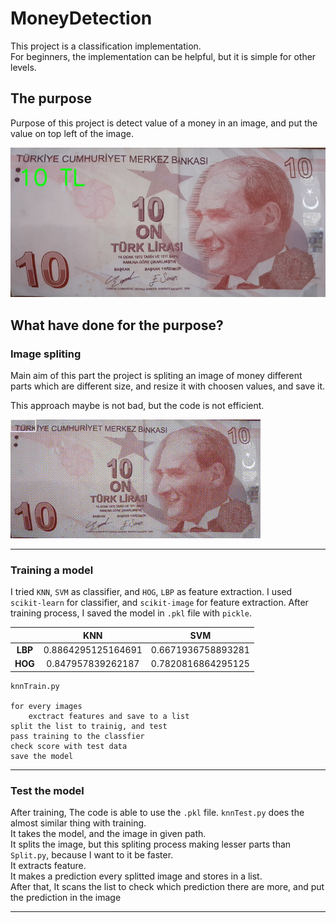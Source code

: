 # MoneyDetection

This project is a classification implementation. <br>
For beginners, the implementation can be helpful, but it is simple for other levels.

## The purpose

Purpose of this project is detect value of a money in an image, and put the value on top left of the image.

![10 TL image, and putted text that is "10 TL"](markdown_image/output.jpg "10 TL image, and putted text that is 10 TL")

## What have done for the purpose?


### Image spliting

Main aim of this part the project is spliting an image of money different parts which are different size, and resize it with choosen values, and save it.

This approach maybe is not bad, but the code is not efficient.

![Splitting process gif](markdown_image/spliting.gif "Splitting process gif")

---

### Training a model

I tried `KNN`, `SVM` as classifier, and `HOG`, `LBP` as feature extraction. 
I used `scikit-learn` for classifier, and `scikit-image` for feature extraction.
After training process, I saved the model in `.pkl` file with `pickle`.

| | **KNN** | **SVM** | 
| :---: | :---: | :---: | 
| **LBP** | 0.8864295125164691 | 0.6671936758893281 |
| **HOG** | 0.847957839262187 | 0.7820816864295125 |

````
knnTrain.py

for every images
    exctract features and save to a list
split the list to trainig, and test
pass training to the classfier
check score with test data
save the model
````

---

### Test the model

After training, The code is able to use the `.pkl` file.
`knnTest.py` does the almost similar thing with training. <br>
It takes the model, and the image in given path. <br>
It splits the image, but this spliting process making lesser parts than `Split.py`, because I want to it be faster. <br>
It extracts feature. <br>
It makes a prediction every splitted image and stores in a list. <br>
After that, It scans the list to check which prediction there are more, and put the prediction in the image 

---
